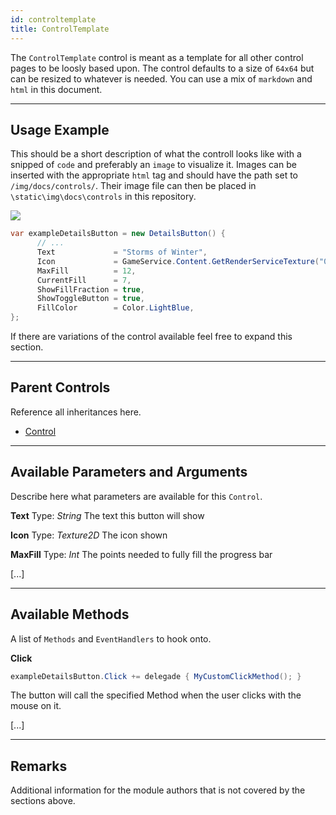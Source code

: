 ```yaml
---
id: controltemplate
title: ControlTemplate
---
```


The `ControlTemplate` control is meant as a template for all other control pages to be loosly based upon. The control defaults to a size of `64x64` but can be resized to whatever is needed. You can use a mix of `markdown` and `html` in this document.

---

## Usage Example

This should be a short description of what the controll looks like with a snipped of `code` and preferably an `image` to visualize it.
Images can be inserted with the appropriate `html` tag and should have the path set to `/img/docs/controls/`. Their image file can then be placed in `\static\img\docs\controls` in this repository.

<img src="/img/docs/controls/loadingspinner.gif" />

```cs
var exampleDetailsButton = new DetailsButton() {
      // ...
      Text             = "Storms of Winter",
      Icon             = GameService.Content.GetRenderServiceTexture("0AAD072E707AE02AE1B9984FD8BCE1A113E759B7/2221432"),
      MaxFill          = 12,
      CurrentFill      = 7,
      ShowFillFraction = true,
      ShowToggleButton = true,
      FillColor        = Color.LightBlue,
};
```

If there are variations of the control available feel free to expand this section.

---

## Parent Controls

Reference all inheritances here.

- <a href="/docs/dev/controls/control-control">Control</a>

---

## Available Parameters and Arguments

Describe here what parameters are available for this `Control`.

**Text**
Type: *String*
The text this button will show

**Icon**
Type: *Texture2D*
The icon shown

**MaxFill**
Type: *Int*
The points needed to fully fill the progress bar

[...]

---

## Available Methods

A list of `Methods` and `EventHandlers` to hook onto.

**Click**
```cs
exampleDetailsButton.Click += delegade { MyCustomClickMethod(); }
```
The button will call the specified Method when the user clicks with the mouse on it.

[...]

---

## Remarks

Additional information for the module authors that is not covered by the sections above.

